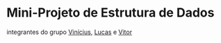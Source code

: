 # Mini-Projeto de Estrutura de Dados

integrantes do grupo [Vinícius](https://github.com/gonssalves), [Lucas](https://github.com/lucasferro0) e [Vitor](https://github.com/vitormelods)
